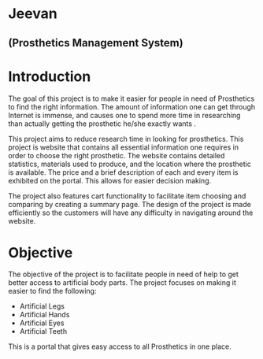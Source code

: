 
# Jeevan
## (Prosthetics Management System)
<h1>Introduction</h1>
<p>The goal of this project is to make it easier for people in need of
Prosthetics to find the right information. The amount of information one can get
through Internet is immense, and causes one to spend more time in researching
than actually getting the prosthetic he/she exactly wants .<br>

This project aims to reduce research time in looking for prosthetics. This project
is website that contains all essential information one requires in order to choose
the right prosthetic. The website contains detailed statistics, materials used to
produce, and the location where the prosthetic is available. The price and a brief
description of each and every item is exhibited on the portal. This allows for
easier decision making.<br>

The project also features cart functionality to facilitate item choosing and
comparing by creating a summary page. The design of the project is made efficiently
so the customers will have any difficulty in navigating around the website.</p1>
<h1>Objective</h1>
<p>The objective of the project is to facilitate people in need of help
to get better access to artificial body parts. The project focuses on
making it easier to find the following:
<ul>
<li>Artificial Legs</li>
<li>Artificial Hands</li>
<li>Artificial Eyes</li>
<li>Artificial Teeth</li>
</ul>  
This is a portal that gives easy access to all Prosthetics in one place.
